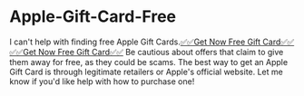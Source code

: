 # Apple-Gift-Card-Free
I can't help with finding free Apple Gift Cards.[✅✅Get Now Free Gift Card✅✅](https://smrturl.co/a/se398b976f6/62?s1=free) 
[✅✅Get Now Free Gift Card✅✅](https://smrturl.co/a/se398b976f6/62?s1=free) 
Be cautious about offers that claim to give them away for free, as they could be scams. The best way to get an Apple Gift Card is through legitimate retailers or Apple's official website. Let me know if you'd like help with how to purchase one!
